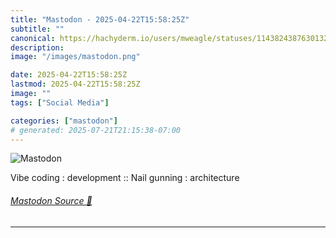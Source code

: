 ```yaml
---
title: "Mastodon - 2025-04-22T15:58:25Z"
subtitle: ""
canonical: https://hachyderm.io/users/mweagle/statuses/114382438763013230
description:
image: "/images/mastodon.png"

date: 2025-04-22T15:58:25Z
lastmod: 2025-04-22T15:58:25Z
image: ""
tags: ["Social Media"]

categories: ["mastodon"]
# generated: 2025-07-21T21:15:38-07:00
---
```

![Mastodon](/images/mastodon.png)

<p>Vibe coding : development :: Nail gunning : architecture</p>


###### [Mastodon Source 🐘](https://hachyderm.io/@mweagle/114382438763013230)

___
